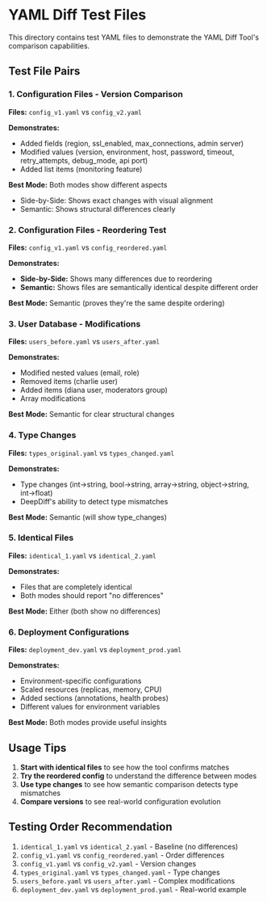 # YAML Diff Test Files

This directory contains test YAML files to demonstrate the YAML Diff Tool's comparison capabilities.

## Test File Pairs

### 1. Configuration Files - Version Comparison
**Files:** `config_v1.yaml` vs `config_v2.yaml`

**Demonstrates:**
- Added fields (region, ssl_enabled, max_connections, admin server)
- Modified values (version, environment, host, password, timeout, retry_attempts, debug_mode, api port)
- Added list items (monitoring feature)

**Best Mode:** Both modes show different aspects
- Side-by-Side: Shows exact changes with visual alignment
- Semantic: Shows structural differences clearly

### 2. Configuration Files - Reordering Test
**Files:** `config_v1.yaml` vs `config_reordered.yaml`

**Demonstrates:**
- **Side-by-Side:** Shows many differences due to reordering
- **Semantic:** Shows files are semantically identical despite different order

**Best Mode:** Semantic (proves they're the same despite ordering)

### 3. User Database - Modifications
**Files:** `users_before.yaml` vs `users_after.yaml`

**Demonstrates:**
- Modified nested values (email, role)
- Removed items (charlie user)
- Added items (diana user, moderators group)
- Array modifications

**Best Mode:** Semantic for clear structural changes

### 4. Type Changes
**Files:** `types_original.yaml` vs `types_changed.yaml`

**Demonstrates:**
- Type changes (int→string, bool→string, array→string, object→string, int→float)
- DeepDiff's ability to detect type mismatches

**Best Mode:** Semantic (will show type_changes)

### 5. Identical Files
**Files:** `identical_1.yaml` vs `identical_2.yaml`

**Demonstrates:**
- Files that are completely identical
- Both modes should report "no differences"

**Best Mode:** Either (both show no differences)

### 6. Deployment Configurations
**Files:** `deployment_dev.yaml` vs `deployment_prod.yaml`

**Demonstrates:**
- Environment-specific configurations
- Scaled resources (replicas, memory, CPU)
- Added sections (annotations, health probes)
- Different values for environment variables

**Best Mode:** Both modes provide useful insights

## Usage Tips

1. **Start with identical files** to see how the tool confirms matches
2. **Try the reordered config** to understand the difference between modes
3. **Use type changes** to see how semantic comparison detects type mismatches
4. **Compare versions** to see real-world configuration evolution

## Testing Order Recommendation

1. `identical_1.yaml` vs `identical_2.yaml` - Baseline (no differences)
2. `config_v1.yaml` vs `config_reordered.yaml` - Order differences
3. `config_v1.yaml` vs `config_v2.yaml` - Version changes
4. `types_original.yaml` vs `types_changed.yaml` - Type changes
5. `users_before.yaml` vs `users_after.yaml` - Complex modifications
6. `deployment_dev.yaml` vs `deployment_prod.yaml` - Real-world example

